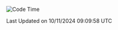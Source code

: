 <!--START_SECTION:waka-->
![Code Time](http://img.shields.io/badge/Code%20Time-1%2C511%20hrs%2019%20mins-blue)


 Last Updated on 10/11/2024 09:09:58 UTC
<!--END_SECTION:waka-->
